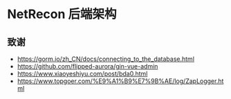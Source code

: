 # NetRecon 后端架构

## 致谢

- https://gorm.io/zh_CN/docs/connecting_to_the_database.html
- https://github.com/flipped-aurora/gin-vue-admin
- https://www.xiaoyeshiyu.com/post/bda0.html
- https://www.topgoer.com/%E9%A1%B9%E7%9B%AE/log/ZapLogger.html